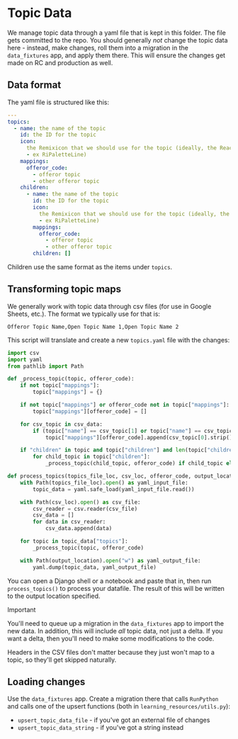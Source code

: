 # Topic Data

We manage topic data through a yaml file that is kept in this folder. The file gets committed to the repo. You should generally _not_ change the topic data here - instead, make changes, roll them into a migration in the `data_fixtures` app, and apply them there. This will ensure the changes get made on RC and production as well.

## Data format

The yaml file is structured like this:

```yaml
---
topics:
  - name: the name of the topic
    id: the ID for the topic
    icon:
      the Remixicon that we should use for the topic (ideally, the React version
      - ex RiPaletteLine)
    mappings:
      offeror_code:
        - offeror topic
        - other offeror topic
    children:
      - name: the name of the topic
        id: the ID for the topic
        icon:
          the Remixicon that we should use for the topic (ideally, the React version
          - ex RiPaletteLine)
        mappings:
          offeror_code:
            - offeror topic
            - other offeror topic
        children: []
```

Children use the same format as the items under `topics`.

## Transforming topic maps

We generally work with topic data through csv files (for use in Google Sheets, etc.). The format we typically use for that is:

```csv
Offeror Topic Name,Open Topic Name 1,Open Topic Name 2
```

This script will translate and create a new `topics.yaml` file with the changes:

```python
import csv
import yaml
from pathlib import Path

def _process_topic(topic, offeror_code):
	if not topic["mappings"]:
		topic["mappings"] = {}

	if not topic["mappings"] or offeror_code not in topic["mappings"]:
		topic["mappings"][offeror_code] = []

	for csv_topic in csv_data:
		if (topic["name"] == csv_topic[1] or topic["name"] == csv_topic[2]) and csv_topic[0] not in topic["mappings"][offeror_code]:
			topic["mappings"][offeror_code].append(csv_topic[0].strip())

	if "children" in topic and topic["children"] and len(topic["children"]) > 0:
		for child_topic in topic["children"]:
			_process_topic(child_topic, offeror_code) if child_topic else None

def process_topics(topics_file_loc, csv_loc, offeror_code, output_location):
	with Path(topics_file_loc).open() as yaml_input_file:
	    topic_data = yaml.safe_load(yaml_input_file.read())

	with Path(csv_loc).open() as csv_file:
	    csv_reader = csv.reader(csv_file)
	    csv_data = []
	    for data in csv_reader:
	        csv_data.append(data)

	for topic in topic_data["topics"]:
	    _process_topic(topic, offeror_code)

	with Path(output_location).open("w") as yaml_output_file:
		yaml.dump(topic_data, yaml_output_file)
```

You can open a Django shell or a notebook and paste that in, then run `process_topics()` to process your datafile. The result of this will be written to the output location specified.

> [!IMPORTANT]
> You'll need to queue up a migration in the `data_fixtures` app to import the new data. In addition, this will include _all_ topic data, not just a delta. If you want a delta, then you'll need to make some modifications to the code.

Headers in the CSV files don't matter because they just won't map to a topic, so they'll get skipped naturally.

## Loading changes

Use the `data_fixtures` app. Create a migration there that calls `RunPython` and calls one of the upsert functions (both in `learning_resources/utils.py`):

- `upsert_topic_data_file` - if you've got an external file of changes
- `upsert_topic_data_string` - if you've got a string instead
